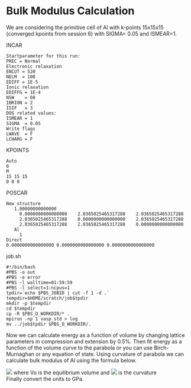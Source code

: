 # Bulk Modulus Calculation

We are considering the primitive cell of Al with k-points 15x15x15 (converged kpoints from session 6) with SIGMA= 0.05 and ISMEAR=1.

INCAR
```
Startparameter for this run:
PREC = Normal
Electronic relaxation
ENCUT = 520
NELM  = 100
EDIFF = 1E-5
Ionic relaxation
EDIFFG = 1E-4
NSW    = 60
IBRION = 2
ISIF   = 3
DOS related values:
ISMEAR = 1
SIGMA  = 0.05
Write flags
LWAVE  = F
LCHARG = F
```

KPOINTS
```
Auto
0
M
15 15 15
0 0 0
```

POSCAR
```
New structure
   1.00000000000000
     0.0000000000000000    2.0365025465317288    2.0365025465317288
     2.0365025465317288    0.0000000000000000    2.0365025465317288
     2.0365025465317288    2.0365025465317288    0.0000000000000000
   Al
     1
Direct
0.0000000000000000 0.0000000000000000 0.0000000000000000
```

job.sh
```
#!/bin/bash
#PBS -o out
#PBS -e error
#PBS -l walltime=01:59:59
#PBS -l select=1:ncpus=1
tpdir=`echo $PBS_JOBID | cut -f 1 -d .`
tempdir=$HOME/scratch/job$tpdir
mkdir -p $tempdir
cd $tempdir
cp -R $PBS_O_WORKDIR/* .
mpirun -np 1 vasp_std > log
mv ../job$tpdir $PBS_O_WORKDIR/.
```

Now we can calculate energy as a function of volume by changing lattice parameters in compression and extension by 0.5%. Then fit energy as a function of the volume curve to the parabola or you can use Birch-Murnaghan or any equation of state. Using curvature of parabola we can calculate bulk modulus of Al using the formula below.

<img src="https://render.githubusercontent.com/render/math?math=B=V_o \frac{d^2E}{dV^2} ">
where Vo is the equilibrium volume and <img src="https://render.githubusercontent.com/render/math?math=\frac{d^2E}{dV^2} "> is the curvature <br>
Finally convert the units to GPa.
